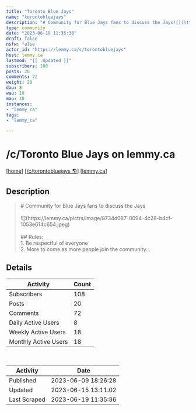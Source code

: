 ```yaml
---
title: "Toronto Blue Jays" 
name: "torontobluejays"
description: "# Community for Blue Jays fans to discuss the Jays![](https://lemmy.ca/pictrs/image/8734d087-0094-4c28-b4cf-1053e614c654.jpeg)## Rules:1. Be respectful of everyone2. More to come as more people join the community..."
type: community
date: "2023-06-19 11:35:36"
draft: false
nsfw: false
actor_id: "https://lemmy.ca/c/torontobluejays"
host: lemmy.ca
lastmod: "{[ .Updated }}"
subscribers: 108
posts: 20
comments: 72
weight: 20
dau: 8
wau: 18
mau: 18
instances:
- "lemmy_ca"
tags: 
- "lemmy_ca"

---
```


# /c/Toronto Blue Jays on lemmy.ca

[[home](/)]
[[/c/torontobluejays 🌎](https://lemmy.ca/c/torontobluejays)]
[[lemmy.ca](/instances/lemmy_ca)]


## Description 

<blockquote class="description">
# Community for Blue Jays fans to discuss the Jays<br><br>![](https://lemmy.ca/pictrs/image/8734d087-0094-4c28-b4cf-1053e614c654.jpeg)<br><br>## Rules:<br>1. Be respectful of everyone<br>2. More to come as more people join the community...<br>
</blockquote>


## Details

| Activity | Count  |
|----------------------|---|
| Subscribers          | 108 |
| Posts                | 20  |
| Comments             | 72  |
| Daily Active Users   | 8  |
| Weekly Active Users  | 18  |
| Monthly Active Users | 18  |

<br>

| Activity | Date |
|----------------------|---|
| Published            | 2023-06-09 18:26:28 |
| Updated              | 2023-06-15 13:11:02 |
| Last Scraped         | 2023-06-19 11:35:36 |
